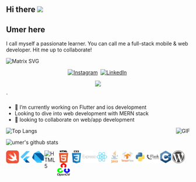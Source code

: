 <h2>Hi there <img src="https://media.giphy.com/media/hvRJCLFzcasrR4ia7z/giphy.gif" width="25px"></h2>

## Umer here
<p align="left"> 
 I call myself a passionate learner. You can call me a full-stack mobile & web developer.
 Hit me up to collaborate!
 
</p>

 ![Matrix SVG](https://raw.githubusercontent.com/rodrigograca31/rodrigograca31/master/matrix.svg)
 

<p align="center">
 <a href="https://www.instagram.com/mumerzia/?hl=en"><img src="https://img.shields.io/badge/instagram-%23E4405F.svg?&style=for-the-badge&logo=instagram&logoColor=white"  alt="Instagram" /></a>&nbsp;
 <a href="https://linkedin.com/in/muhammad-umer-zia"><img src="https://img.shields.io/badge/linkedin-%230077B5.svg?&style=for-the-badge&logo=linkedin&logoColor=white"  alt="LinkedIn" /></a>&nbsp;
 
 <p align="center"> 
  <img src="https://profile-counter.glitch.me/{umerzia-7001}/count.svg" />
</p>`
</p>

- 🔭 I’m currently working on Flutter and ios development 
- Looking to dive into web development with MERN stack
-  🤝  looking to collaborate on web/app development

<img align="right" alt="GIF" src="https://media.giphy.com/media/RK5KD6UcUpAt92zZvt/giphy.gif" />

![Top Langs](https://github-readme-stats.vercel.app/api/top-langs/?username=umerzia-7001&layout=compact?&theme=radical)

![umer's github stats](https://github-readme-stats.vercel.app/api?username=umerzia-7001&theme=radical)

<img align="left" alt="HTML5" width="35px" src="https://raw.githubusercontent.com/github/explore/80688e429a7d4ef2fca1e82350fe8e3517d3494d/topics/swift/swift.png" />
<img align="left" alt="HTML5" width="35px" src="https://raw.githubusercontent.com/github/explore/cebd63002168a05a6a642f309227eefeccd92950/topics/flutter/flutter.png" />
<img align="left" alt="HTML5" width="35px" src="https://raw.githubusercontent.com/github/explore/80688e429a7d4ef2fca1e82350fe8e3517d3494d/topics/dart/dart.png" />
<img align="left" alt="HTML5" width="35px" src="https://camo.githubusercontent.com/064583e4d3473a4cfd8a68f1346cb3830a7b737c016332f88c7068fa0732818c/68747470733a2f2f656e637279707465642d74626e302e677374617469632e636f6d2f696d616765733f713d74626e253341414e64394763514655466b5a657a4f7869777249414d6c534d7038754c35626b38324e3137587a4d4b5126757371703d434155" />

<img align="left" alt="HTML5" width="35px" src="https://raw.githubusercontent.com/github/explore/80688e429a7d4ef2fca1e82350fe8e3517d3494d/topics/html/html.png" />
<img align="left" alt="CSS3" width="35px" src="https://raw.githubusercontent.com/github/explore/80688e429a7d4ef2fca1e82350fe8e3517d3494d/topics/css/css.png" />
<img align="left" alt="HTML5" width="35px" src="https://raw.githubusercontent.com/github/explore/80688e429a7d4ef2fca1e82350fe8e3517d3494d/topics/express/express.png" />
<img align="left" alt="HTML5" width="35px" src="https://raw.githubusercontent.com/github/explore/80688e429a7d4ef2fca1e82350fe8e3517d3494d/topics/react/react.png" />
<img align="left" alt="Java" width="35px" src="https://raw.githubusercontent.com/github/explore/80688e429a7d4ef2fca1e82350fe8e3517d3494d/topics/java/java.png" />
<img align="left" alt="HTML5" width="35px" src="https://raw.githubusercontent.com/github/explore/80688e429a7d4ef2fca1e82350fe8e3517d3494d/topics/tensorflow/tensorflow.png" />
<img align="left" alt="HTML5" width="35px" src="https://raw.githubusercontent.com/github/explore/80688e429a7d4ef2fca1e82350fe8e3517d3494d/topics/python/python.png" />
<img align="left" alt="HTML5" width="35px" src="https://raw.githubusercontent.com/github/explore/80688e429a7d4ef2fca1e82350fe8e3517d3494d/topics/flask/flask.png" />
<img align="left" alt="HTML5" width="35px" src="https://raw.githubusercontent.com/github/explore/80688e429a7d4ef2fca1e82350fe8e3517d3494d/topics/cpp/cpp.png" />
<img align="left" alt="GitHub" width="35px" src="https://raw.githubusercontent.com/github/explore/78df643247d429f6cc873026c0622819ad797942/topics/wordpress/wordpress.png" />
<img align="left" alt="GitHub" width="35px" src="https://raw.githubusercontent.com/github/explore/78df643247d429f6cc873026c0622819ad797942/topics/opencv/opencv.png" />




<br>
